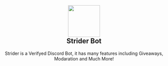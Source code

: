 <h2 align='center'>
  <img src="https://striderbot.net/StriderLogo.jpeg" height='100px' width='100px' />
<br>
Strider Bot </h2>
  <p align="center">
Strider is a Verifyed Discord Bot, it has many features including Giveaways, Modaration and Much More! </p>

